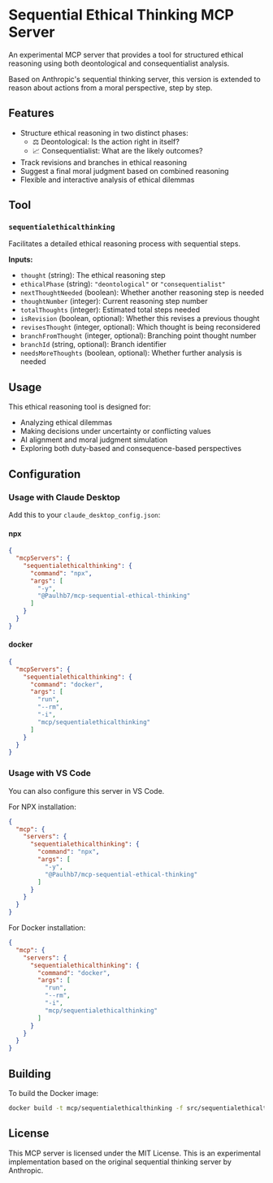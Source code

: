 # Sequential Ethical Thinking MCP Server

An experimental MCP server that provides a tool for structured ethical reasoning using both deontological and consequentialist analysis.

Based on Anthropic's sequential thinking server, this version is extended to reason about actions from a moral perspective, step by step.

## Features

- Structure ethical reasoning in two distinct phases:
  - ⚖️ Deontological: Is the action right in itself?
  - 📈 Consequentialist: What are the likely outcomes?
- Track revisions and branches in ethical reasoning
- Suggest a final moral judgment based on combined reasoning
- Flexible and interactive analysis of ethical dilemmas

## Tool

### `sequentialethicalthinking`

Facilitates a detailed ethical reasoning process with sequential steps.

**Inputs:**

- `thought` (string): The ethical reasoning step
- `ethicalPhase` (string): `"deontological"` or `"consequentialist"`
- `nextThoughtNeeded` (boolean): Whether another reasoning step is needed
- `thoughtNumber` (integer): Current reasoning step number
- `totalThoughts` (integer): Estimated total steps needed
- `isRevision` (boolean, optional): Whether this revises a previous thought
- `revisesThought` (integer, optional): Which thought is being reconsidered
- `branchFromThought` (integer, optional): Branching point thought number
- `branchId` (string, optional): Branch identifier
- `needsMoreThoughts` (boolean, optional): Whether further analysis is needed

## Usage

This ethical reasoning tool is designed for:

- Analyzing ethical dilemmas
- Making decisions under uncertainty or conflicting values
- AI alignment and moral judgment simulation
- Exploring both duty-based and consequence-based perspectives

## Configuration

### Usage with Claude Desktop

Add this to your `claude_desktop_config.json`:

#### npx

```json
{
  "mcpServers": {
    "sequentialethicalthinking": {
      "command": "npx",
      "args": [
        "-y",
        "@Paulhb7/mcp-sequential-ethical-thinking"
      ]
    }
  }
}
```

#### docker

```json
{
  "mcpServers": {
    "sequentialethicalthinking": {
      "command": "docker",
      "args": [
        "run",
        "--rm",
        "-i",
        "mcp/sequentialethicalthinking"
      ]
    }
  }
}
```

### Usage with VS Code

You can also configure this server in VS Code.

For NPX installation:

```json
{
  "mcp": {
    "servers": {
      "sequentialethicalthinking": {
        "command": "npx",
        "args": [
          "-y",
          "@Paulhb7/mcp-sequential-ethical-thinking"
        ]
      }
    }
  }
}
```

For Docker installation:

```json
{
  "mcp": {
    "servers": {
      "sequentialethicalthinking": {
        "command": "docker",
        "args": [
          "run",
          "--rm",
          "-i",
          "mcp/sequentialethicalthinking"
        ]
      }
    }
  }
}
```

## Building

To build the Docker image:

```bash
docker build -t mcp/sequentialethicalthinking -f src/sequentialethicalthinking/Dockerfile .
```

## License

This MCP server is licensed under the MIT License. This is an experimental implementation based on the original sequential thinking server by Anthropic.
